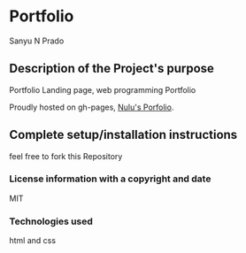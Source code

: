 # Portfolio
Sanyu N Prado

## Description of the Project's purpose
Portfolio Landing page, web programming Portfolio

Proudly hosted on gh-pages, [Nulu's Porfolio](https://snulu.github.io/portfolio-landing-page/).

## Complete setup/installation instructions
feel free to fork this Repository

### License information with a copyright and date
MIT

### Technologies used
html and css
